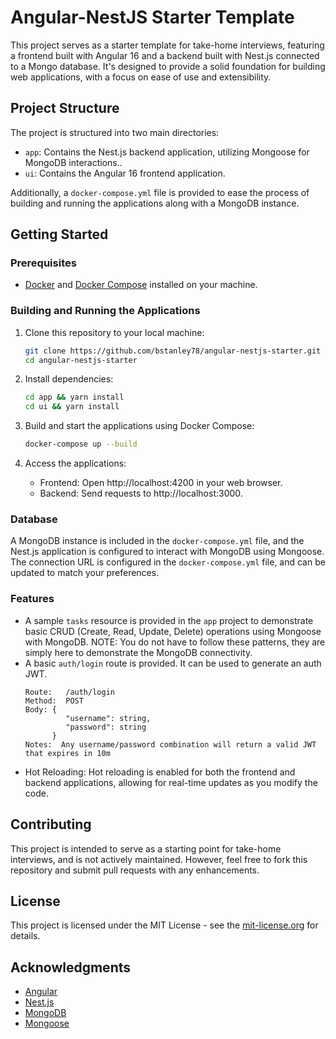 # Angular-NestJS Starter Template

This project serves as a starter template for take-home interviews, featuring a frontend built with Angular 16 and a backend built with Nest.js connected to a Mongo database. It's designed to provide a solid foundation for building web applications, with a focus on ease of use and extensibility.

## Project Structure

The project is structured into two main directories:

- `app`: Contains the Nest.js backend application, utilizing Mongoose for MongoDB interactions..
- `ui`: Contains the Angular 16 frontend application.

Additionally, a `docker-compose.yml` file is provided to ease the process of building and running the applications along with a MongoDB instance.

## Getting Started

### Prerequisites

- [Docker](https://www.docker.com/get-started) and [Docker Compose](https://docs.docker.com/compose/install/) installed on your machine.

### Building and Running the Applications

1. Clone this repository to your local machine:
   ```bash
   git clone https://github.com/bstanley78/angular-nestjs-starter.git
   cd angular-nestjs-starter
   ```

2. Install dependencies:
   ```bash
   cd app && yarn install
   cd ui && yarn install
   ```   

3. Build and start the applications using Docker Compose:
   ```bash
   docker-compose up --build
   ```

4. Access the applications:
    - Frontend: Open http://localhost:4200 in your web browser.
    - Backend: Send requests to http://localhost:3000.

### Database
A MongoDB instance is included in the `docker-compose.yml` file, and the Nest.js application is configured to interact with MongoDB using Mongoose. The connection URL is configured in the `docker-compose.yml` file, and can be updated to match your preferences.

### Features
- A sample `tasks` resource is provided in the `app` project to demonstrate basic CRUD (Create, Read, Update, Delete) operations using Mongoose with MongoDB.  NOTE: You do not have to follow these patterns, they are simply here to demonstrate the MongoDB connectivity.
- A basic `auth/login` route is provided.  It can be used to generate an auth JWT.
   ```
   Route:   /auth/login
   Method:  POST
   Body: {
            "username": string,
            "password": string
         }
   Notes:  Any username/password combination will return a valid JWT that expires in 10m
   ```
- Hot Reloading: Hot reloading is enabled for both the frontend and backend applications, allowing for real-time updates as you modify the code.

## Contributing
This project is intended to serve as a starting point for take-home interviews, and is not actively maintained. However, feel free to fork this repository and submit pull requests with any enhancements.

## License
This project is licensed under the MIT License - see the [mit-license.org](https://mit-license.org/)  for details.

## Acknowledgments
- [Angular](https://angular.io/)
- [Nest.js](https://nestjs.com/)
- [MongoDB](https://www.mongodb.com/)
- [Mongoose](https://mongoosejs.com/)